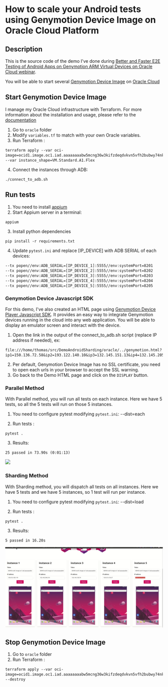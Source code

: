 # How to scale your Android tests using Genymotion Device Image on Oracle Cloud Platform

## Description 

This is the source code of the demo I've done during [Better and Faster E2E Testing of Android Apps on Genymotion ARM Virtual Devices on Oracle Cloud webinar](https://www.youtube.com/watch?v=Rgrf0doD6yM). 

You will be able to start several [Genymotion Device Image](https://www.genymotion.com/) on [Oracle Cloud](http://bit.ly/trial-211117)

## Start Genymotion Device Image 

I manage my Oracle Cloud infrastructure with Terraform. For more information about the installation and usage, please refer to the [documentation](https://learn.hashicorp.com/collections/terraform/oci-get-started)


1. Go to `oracle` folder
2. Modify `variables.tf` to match with your own Oracle variables.
3. Run Terraform : 
```shell
terraform apply --var oci-image=ocid1.image.oc1.iad.aaaaaaaabw5mcng36w3kifzdeqdvkvn5vfh2bubwy74nkyizfuzjanvguunq --var instance_shape=VM.Standard.A1.Flex
```
4. Connect the instances through ADB: 
```shell
./connect_to_adb.sh
```

## Run tests

1. You need to install [appium](https://appium.io)
2. Start Appium server in a terminal:
 ```
 appium 
 ```
3. Install python dependencies
```
pip install -r requirements.txt
```
4. Update `pytest.ini` and replace [IP_DEVICE] with ADB SERIAL of each devices:
```
--tx popen//env:ADB_SERIAL=[IP_DEVICE_1]:5555//env:systemPort=8201
--tx popen//env:ADB_SERIAL=[IP_DEVICE_2]:5555//env:systemPort=8202
--tx popen//env:ADB_SERIAL=[IP_DEVICE_3]:5555//env:systemPort=8203
--tx popen//env:ADB_SERIAL=[IP_DEVICE_4]:5555//env:systemPort=8204
--tx popen//env:ADB_SERIAL=[IP_DEVICE_5]:5555//env:systemPort=8205
```

### Genymotion Device Javascript SDK

For this demo, I've also created an HTML page using [Genymotion Device Player Javascript SDK](https://github.com/Genymobile/genymotion-device-web-player). It provides an easy way to integrate Genymotion devices running in the cloud into any web application. You will be able to display an emulator screen and interact with the device.

1. Open the link in the output of the connect_to_adb.sh script (replace IP address if needed), ex: 
```
file:///home/thomas/src/DemoAndroidSharding/oracle/../genymotion.html?ip1=150.136.72.58&ip2=193.122.140.10&ip3=132.145.151.13&ip4=132.145.205.7&ip5=150.136.229.48&
```
2. Per default, Genymotion Device Image has no SSL certificate, you need to open each urls in your browser to accept the SSL warning.
3. Go back to the Demo HTML page and click on the `DISPLAY` button. 



### Parallel Method

With Parallel method, you will run all tests on each instance. Here we have 5 tests, so all the 5 tests will run on those 5 instances. 

1. You need to configure pytest modifying `pytest.ini`: 
--dist=each

2. Run tests : 
```
pytest . 
```
3. Results: 
```
25 passed in 73.90s (0:01:13)
```

![](gis/../gifs/parrallel_method.gif)


### Sharding Method

With Sharding method, you will dispatch all tests on all instances. Here we have 5 tests and we have 5 instances, so 1 test will run per instance. 

1. You need to configure pytest modifying `pytest.ini`: 
--dist=load

2. Run tests : 
```
pytest . 
```
3. Results: 
```
5 passed in 16.20s
```
![](gis/../gifs/sharding_method.gif)


## Stop Genymotion Device Image

1. Go to `oracle` folder
2. Run Terraform : 
```shell
terraform apply --var oci-image=ocid1.image.oc1.iad.aaaaaaaabw5mcng36w3kifzdeqdvkvn5vfh2bubwy74nkyizfuzjanvguunq --destroy
```